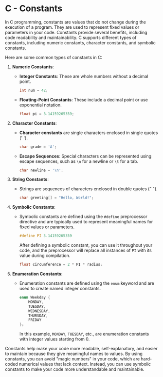 # C - Constants

In C programming, constants are values that do not change during the execution of a program. They are used to represent fixed values or parameters in your code. Constants provide several benefits, including code readability and maintainability. C supports different types of constants, including numeric constants, character constants, and symbolic constants.

Here are some common types of constants in C:

1. **Numeric Constants**:
   - **Integer Constants**: These are whole numbers without a decimal point.

     ```c
     int num = 42;
     ```

   - **Floating-Point Constants**: These include a decimal point or use exponential notation.

     ```c
     float pi = 3.14159265359;
     ```

2. **Character Constants**:
   - **Character constants** are single characters enclosed in single quotes (' ').

     ```c
     char grade = 'A';
     ```

   - **Escape Sequences**: Special characters can be represented using escape sequences, such as `\n` for a newline or `\t` for a tab.

     ```c
     char newline = '\n';
     ```

3. **String Constants**:
   - Strings are sequences of characters enclosed in double quotes (" ").

     ```c
     char greeting[] = "Hello, World!";
     ```

4. **Symbolic Constants**:
   - Symbolic constants are defined using the `#define` preprocessor directive and are typically used to represent meaningful names for fixed values or parameters.

     ```c
     #define PI 3.14159265359
     ```

     After defining a symbolic constant, you can use it throughout your code, and the preprocessor will replace all instances of `PI` with its value during compilation.

     ```c
     float circumference = 2 * PI * radius;
     ```

5. **Enumeration Constants**:
   - Enumeration constants are defined using the `enum` keyword and are used to create named integer constants.

     ```c
     enum Weekday {
         MONDAY,
         TUESDAY,
         WEDNESDAY,
         THURSDAY,
         FRIDAY
     };
     ```

     In this example, `MONDAY`, `TUESDAY`, etc., are enumeration constants with integer values starting from 0.

Constants help make your code more readable, self-explanatory, and easier to maintain because they give meaningful names to values. By using constants, you can avoid "magic numbers" in your code, which are hard-coded numerical values that lack context. Instead, you can use symbolic constants to make your code more understandable and maintainable.
